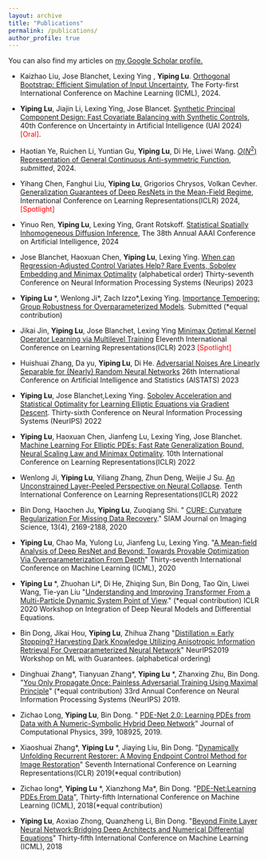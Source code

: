 ```yaml
---
layout: archive
title: "Publications"
permalink: /publications/
author_profile: true
---
```



You can also find my articles on <u><a href="https://scholar.google.com/citations?user=NmhvVBgAAAAJ">my Google Scholar profile</a>.</u>




- Kaizhao Liu, Jose Blanchet, Lexing Ying , **Yiping Lu**. [Orthogonal Bootstrap: Efficient Simulation of Input Uncertainty](https://arxiv.org/abs/2404.19145),  The Forty-first International Conference on Machine Learning (ICML), 2024.

- **Yiping Lu**, Jiajin Li, Lexing Ying, Jose Blancet. [Synthetic Principal Component Design: Fast Covariate Balancing with Synthetic Controls](https://arxiv.org/pdf/2211.15241),  40th Conference on Uncertainty in Artificial Intelligence (UAI 2024) <font color='red'>[Oral]</font>.  

- Haotian Ye, Ruichen Li, Yuntian Gu, **Yiping Lu**, Di He, Liwei Wang. [$O(N^2)$ Representation of General Continuous Anti-symmetric Function](https://arxiv.org/abs/2402.15167), *submitted*, 2024.

- Yihang Chen, Fanghui Liu, **Yiping Lu**, Grigorios Chrysos, Volkan Cevher. [Generalization Guarantees of Deep ResNets in the Mean-Field Regime](https://openreview.net/forum?id=tMzPZTvz2H), International Conference on Learning Representations(ICLR) 2024, <font color='red'>[Spotlight]</font>

- Yinuo Ren,  **Yiping Lu**, Lexing Ying, Grant Rotskoff. [Statistical Spatially Inhomogeneous Diffusion Inference](https://arxiv.org/abs/2312.05793), The 38th Annual AAAI Conference on Artificial Intelligence, 2024 

- Jose Blanchet, Haoxuan Chen, **Yiping Lu**, Lexing Ying. [When can Regression-Adjusted Control Variates Help? Rare Events, Sobolev Embedding and Minimax Optimality](https://arxiv.org/abs/2305.16527) (alphabetical order) Thirty-seventh Conference on Neural Information Processing Systems (Neurips) 2023

- **Yiping Lu** \*, Wenlong Ji\*, Zach Izzo\*,Lexing Ying. [Importance Tempering: Group Robustness for Overparameterized Models](https://arxiv.org/pdf/2209.08745). Submitted (*equal contribution)

- Jikai Jin, **Yiping Lu**, Jose Blanchet, Lexing Ying [Minimax Optimal Kernel Operator Learning via Multilevel Training](https://arxiv.org/pdf/2209.14430) Eleventh  International Conference on Learning Representations(ICLR) 2023  <font color='red'>[Spotlight]</font>

- Huishuai Zhang, Da yu, **Yiping Lu**, Di He.  [Adversarial Noises Are Linearly Separable for (Nearly) Random Neural Networks](https://arxiv.org/pdf/2206.04316)  26th International Conference on Artificial Intelligence and Statistics (AISTATS) 2023 

- **Yiping Lu**, Jose Blanchet,Lexing Ying. [Sobolev Acceleration and Statistical Optimality for Learning Elliptic Equations via Gradient Descent](https://arxiv.org/pdf/2205.07331). Thirty-sixth  Conference on Neural Information Processing Systems (NeurIPS) 2022 

- **Yiping Lu**, Haoxuan Chen, Jianfeng Lu, Lexing Ying, Jose Blanchet. [Machine Learning For Elliptic PDEs: Fast Rate Generalization Bound, Neural Scaling Law and Minimax Optimality](https://arxiv.org/pdf/2110.06897). 10th International Conference on Learning Representations(ICLR) 2022


- Wenlong Ji, **Yiping Lu**, Yiliang Zhang, Zhun Deng, Weijie J Su. [An Unconstrained Layer-Peeled Perspective on Neural Collapse](https://arxiv.org/pdf/2110.02796). Tenth  International Conference on Learning Representations(ICLR) 2022 

- Bin Dong, Haochen Ju, **Yiping Lu**, Zuoqiang Shi. " [CURE: Curvature Regularization For Missing Data Recovery](https://arxiv.org/pdf/1901.09548)." SIAM Journal on Imaging Science, 13(4), 2169-2188, 2020 

- **Yiping Lu**, Chao Ma, Yulong Lu, Jianfeng Lu, Lexing Ying. "[A Mean-field Analysis of Deep ResNet and Beyond: Towards Provable Optimization Via Overparameterization From Depth](https://arxiv.org/pdf/2003.05508)" Thirty-seventh International Conference on Machine Learning (ICML), 2020


- **Yiping Lu** \*, Zhuohan Li\*, Di He, Zhiqing Sun, Bin Dong, Tao Qin, Liwei Wang, Tie-yan Liu "[Understanding and Improving Transformer From a Multi-Particle Dynamic System Point of View](https://arxiv.org/pdf/1906.02762)." (*equal contribution) ICLR 2020 Workshop on Integration of Deep Neural Models and Differential Equations.  

- Bin Dong, Jikai Hou, **Yiping Lu**, Zhihua Zhang "[Distillation ≈ Early Stopping? Harvesting Dark Knowledge Utilizing Anisotropic Information Retrieval For Overparameterized Neural Network](https://arxiv.org/pdf/1910.01255)" NeurIPS2019 Workshop on ML with Guarantees.  (alphabetical ordering)

- Dinghuai Zhang\*, Tianyuan Zhang\*, **Yiping Lu** \*, Zhanxing Zhu, Bin Dong. "[You Only Propagate Once: Painless Adversarial Training Using Maximal Principle](https://arxiv.org/pdf/1905.00877)" (*equal contribution) 33rd Annual Conference on Neural Information Processing Systems (NeurIPS) 2019.

- Zichao Long, **Yiping Lu**, Bin Dong. " [PDE-Net 2.0: Learning PDEs from Data with A Numeric-Symbolic Hybrid Deep Network](https://arxiv.org/pdf/1812.04426)" Journal of Computational Physics, 399, 108925, 2019. 

- Xiaoshuai Zhang\*, **Yiping Lu** *, Jiaying Liu, Bin Dong. "[Dynamically Unfolding Recurrent Restorer: A Moving Endpoint Control Method for Image Restoration](https://arxiv.org/pdf/1805.07709)" Seventh International Conference on Learning Representations(ICLR) 2019(*equal contribution) 

- Zichao long\*, **Yiping Lu** \*, Xianzhong Ma\*, Bin Dong. "[PDE-Net:Learning PDEs From Data](https://arxiv.org/pdf/1710.09668)", Thirty-fifth International Conference on Machine Learning (ICML), 2018(*equal contribution)

- **Yiping Lu**, Aoxiao Zhong, Quanzheng Li, Bin Dong. "[Beyond Finite Layer Neural Network:Bridging Deep Architects and Numerical Differential Equations](https://arxiv.org/pdf/1710.10121)" Thirty-fifth International Conference on Machine Learning (ICML), 2018


<br> 
<br> 

